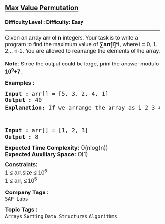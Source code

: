 <h2><a href="https://www.geeksforgeeks.org/problems/maximize-arrii-of-an-array0026/1">Max Value Permutation</a></h2><h3>Difficulty Level : Difficulty: Easy</h3><hr><div class="problems_problem_content__Xm_eO"><p><span style="font-size: 18px;"><span style="font-family: arial,helvetica,sans-serif;">Given an array <strong>arr</strong> of <strong>n</strong> integers. Your task is to write a program to find the maximum value of <strong>∑arr[i]*i</strong>, where i = 0, 1, 2,., n-1. You are allowed to rearrange the elements of the array.<br><strong><br>Note</strong>: Since the output could be large, print the answer modulo <strong>10<sup>9</sup>+7</strong>.</span></span></p>
<p><span style="font-size: 18px;"><strong>Examples :</strong></span></p>
<pre><span style="font-size: 18px;"><strong>Input :</strong> arr[] = [5, 3, 2, 4, 1]
<strong>Output :</strong> 40
<strong>Explanation: </strong>If we arrange the array as 1 2 3 4 5 then we can see that the minimum index will multiply with minimum number and maximum index will multiply with maximum number. So, 1*0 + 2*1 + 3*2 + 4*3 + 5*4 = 0+2+6+12+20 = 40 mod(10<sup>9</sup>+7) = 40

</span></pre>
<pre><span style="font-size: 18px;"><strong>Input :</strong> arr[] = [1, 2, 3]
<strong>Output :</strong> 8
</span></pre>
<p><span style="font-size: 18px;"><strong>Expected Time Complexity:</strong> O(nlog(n))<br><strong>Expected Auxiliary Space:</strong> O(1)</span></p>
<p><span style="font-size: 18px;"><span style="font-family: arial,helvetica,sans-serif;"><strong>Constraints:</strong><br>1 ≤ arr.size ≤ 10<sup>5</sup><br>1 ≤ arr<sub>i</sub> ≤ 10<sup>5</sup></span></span></p></div><p><span style=font-size:18px><strong>Company Tags : </strong><br><code>SAP Labs</code>&nbsp;<br><p><span style=font-size:18px><strong>Topic Tags : </strong><br><code>Arrays</code>&nbsp;<code>Sorting</code>&nbsp;<code>Data Structures</code>&nbsp;<code>Algorithms</code>&nbsp;